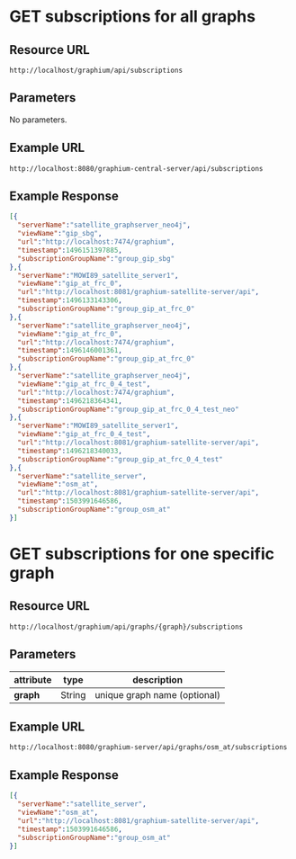 # GET subscriptions for all graphs

## Resource URL

`http://localhost/graphium/api/subscriptions`

## Parameters
No parameters.

## Example URL

`http://localhost:8080/graphium-central-server/api/subscriptions`

## Example Response

```json
[{
  "serverName":"satellite_graphserver_neo4j",
  "viewName":"gip_sbg",
  "url":"http://localhost:7474/graphium",
  "timestamp":1496151397885,
  "subscriptionGroupName":"group_gip_sbg"
},{
  "serverName":"MOWI89_satellite_server1",
  "viewName":"gip_at_frc_0",
  "url":"http://localhost:8081/graphium-satellite-server/api",
  "timestamp":1496133143306,
  "subscriptionGroupName":"group_gip_at_frc_0"
},{
  "serverName":"satellite_graphserver_neo4j",
  "viewName":"gip_at_frc_0",
  "url":"http://localhost:7474/graphium",
  "timestamp":1496146001361,
  "subscriptionGroupName":"group_gip_at_frc_0"
},{
  "serverName":"satellite_graphserver_neo4j",
  "viewName":"gip_at_frc_0_4_test",
  "url":"http://localhost:7474/graphium",
  "timestamp":1496218364341,
  "subscriptionGroupName":"group_gip_at_frc_0_4_test_neo"
},{
  "serverName":"MOWI89_satellite_server1",
  "viewName":"gip_at_frc_0_4_test",
  "url":"http://localhost:8081/graphium-satellite-server/api",
  "timestamp":1496218340033,
  "subscriptionGroupName":"group_gip_at_frc_0_4_test"
},{
  "serverName":"satellite_server",
  "viewName":"osm_at",
  "url":"http://localhost:8081/graphium-satellite-server/api",
  "timestamp":1503991646586,
  "subscriptionGroupName":"group_osm_at"
}]
```
# GET subscriptions for one specific graph

## Resource URL

`http://localhost/graphium/api/graphs/{graph}/subscriptions`

## Parameters

| attribute | type   | description                  |
| --------- | ------ | ---------------------------- |
| **graph** | String | unique graph name (optional) |

## Example URL

`http://localhost:8080/graphium-server/api/graphs/osm_at/subscriptions`

## Example Response

```json
[{
  "serverName":"satellite_server",
  "viewName":"osm_at",
  "url":"http://localhost:8081/graphium-satellite-server/api",
  "timestamp":1503991646586,
  "subscriptionGroupName":"group_osm_at"
}]
```